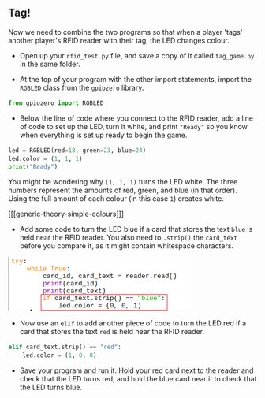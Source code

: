 ## Tag!

Now we need to combine the two programs so that when a player 'tags' another player's RFID reader with their tag, the LED changes colour.

+ Open up your `rfid_test.py` file, and save a copy of it called `tag_game.py` in the same folder.

+ At the top of your program with the other import statements, import the `RGBLED` class from the `gpiozero` library.

```python
from gpiozero import RGBLED
```

+ Below the line of code where you connect to the RFID reader, add a line of code to set up the LED, turn it white, and print `"Ready"` so you know when everything is set up ready to begin the game.

```python
led = RGBLED(red=18, green=23, blue=24)
led.color = (1, 1, 1)
print("Ready")
```

You might be wondering why `(1, 1, 1)` turns the LED white. The three numbers represent the amounts of red, green, and blue (in that order). Using the full amount of each colour (in this case `1`) creates white.

[[[generic-theory-simple-colours]]]

+ Add some code to turn the LED blue if a card that stores the text `blue` is held near the RFID reader. You also need to `.strip()` the `card_text` before you compare it, as it might contain whitespace characters.

![If red](images/if-red.png)

+ Now use an `elif` to add another piece of code to turn the LED red if a card that stores the text `red` is held near the RFID reader.

```python
elif card_text.strip() == "red":
    led.color = (1, 0, 0)
```

+ Save your program and run it. Hold your red card next to the reader and check that the LED turns red, and hold the blue card near it to check that the LED turns blue.
